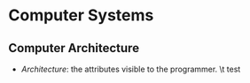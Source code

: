 # Computer Systems

## Computer Architecture
- _Architecture_: the attributes visible to the programmer.
\t test
